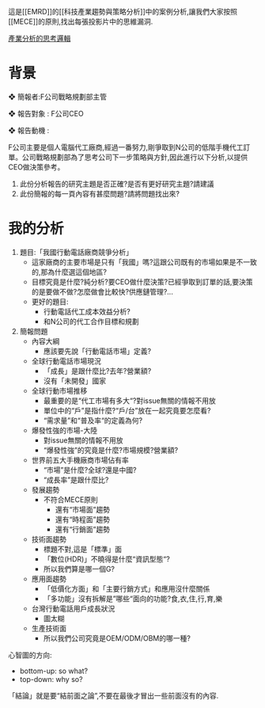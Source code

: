 這是[[EMRD]]的[[科技產業趨勢與策略分析]]中的案例分析,讓我們大家按照[[MECE]]的原則,找出每張投影片中的思維漏洞.

[產業分析的思考邏輯](https://drive.google.com/file/d/1t9mJiZ2BtfyxV34XnDGR3y3Yt-EG1oMS/view?usp=sharing)

# 背景

❖ 簡報者:F公司戰略規劃部主管

❖ 報告對象 : F公司CEO

❖ 報告動機 :

F公司主要是個人電腦代工廠商,經過一番努力,剛爭取到N公司的低階手機代工訂單。公司戰略規劃部為了思考公司下一步策略與方針,因此進行以下分析,以提供CEO做決策參考。

1. 此份分析報告的研究主題是否正確?是否有更好研究主題?請建議
2. 此份簡報的每一頁內容有甚麼問題?請將問題找出來?

# 我的分析

1. 題目:「我國行動電話廠商競爭分析」
	- 這家廠商的主要市場是只有「我國」嗎?這跟公司既有的市場如果是不一致的,那為什麼選這個地區?
	- 目標究竟是什麼?純分析?要CEO做什麼決策?已經爭取到訂單的話,要決策的是要做不做?怎麼做會比較快?供應鏈管理?...
	- 更好的題目:
		- 行動電話代工成本效益分析?
		- 和N公司的代工合作目標和規劃
2. 簡報問題
	- 內容大綱
		- 應該要先說「行動電話市場」定義?
	- 全球行動電話市場現況
		- 「成長」是跟什麼比?去年?營業額?
		- 沒有「未開發」國家
	- 全球行動市場推移
		- 最重要的是“代工市場有多大“?對issue無關的情報不用放
		- 單位中的“戶”是指什麼?“戶/台”放在一起究竟要怎麼看?
		- “需求量”和“普及率“的定義為何?
	- 爆發性強的市場-大陸
		- 對issue無關的情報不用放
		- “爆發性強”的究竟是什麼?市場規模?營業額?
	- 世界前五大手機廠商市場佔有率
		- “市場”是什麼?全球?還是中國?
		- “成長率”是跟什麼比?
	- 發展趨勢
		- 不符合MECE原則
			- 還有“市場面”趨勢
			- 還有“時程面”趨勢
			- 還有“行銷面”趨勢
	- 技術面趨勢
		- 標題不對,這是「標準」面
		- 「數位(HDR)」不曉得是什麼“資訊型態“?
		- 所以我們算是哪一個G?
	- 應用面趨勢
		- 「低價化方面」和「主要行銷方式」和應用沒什麼關係
		- 「多功能」沒有拆解是”哪些“面向的功能?食,衣,住,行,育,樂
	- 台灣行動電話用戶成長狀況
		- 圖太糊
	- 生產技術面
		- 所以我們公司究竟是OEM/ODM/OBM的哪一種?


心智圖的方向:
- bottom-up: so what?
- top-down: why so?


「結論」就是要“結前面之論”,不要在最後才冒出一些前面沒有的內容.